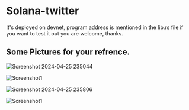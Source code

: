 # Solana-twitter

It's deployed on devnet, program address is mentioned in the lib.rs file if you want to test it out you are welcome, thanks.

## Some Pictures for your refrence.

![Screenshot 2024-04-25 235044](https://github.com/abhishektilkar/solana-twitter/assets/84792257/fdcfaacb-332e-434c-9936-515bc3c98d6f)

![Screenshot1](https://github.com/abhishektilkar/solana-twitter/assets/84792257/d546c7e3-83af-413b-b883-40366c613ff6)

![Screenshot 2024-04-25 235806](https://github.com/abhishektilkar/solana-twitter/assets/84792257/332c23a4-89e7-4cec-a3d5-b0cc7ba9239f)

![Screenshot1](https://github.com/abhishektilkar/solana-twitter/assets/84792257/2c4aae47-cdc4-4399-86eb-08a195d0a01d)
